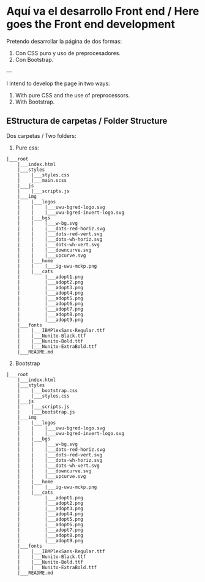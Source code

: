 # Aquí va el desarrollo Front end / Here goes the Front end development

Pretendo desarrollar la página de dos formas: 
1. Con CSS puro y uso de preprocesadores.
2. Con Bootstrap.

—

I intend to develop the page in two ways:
1. With pure CSS and the use of preprocessors.
2. With Bootstrap.

## EStructura de carpetas / Folder Structure

Dos carpetas / Two folders: 
1. Pure css: 

```
|___root
    |___index.html
    |___styles
    |    |___styles.css
    |    |___main.scss
    |___js
    |    |___scripts.js
    |___img
    |    |___logos
    |    |    |___uwu-bgred-logo.svg
    |    |    |___uwu-bgred-invert-logo.svg
    |    |___bgs
    |    |    |___w-bg.svg
    |    |    |___dots-red-horiz.svg
    |    |    |___dots-red-vert.svg
    |    |    |___dots-wh-horiz.svg
    |    |    |___dots-wh-vert.svg
    |    |    |___downcurve.svg
    |    |    |___upcurve.svg
    |    |___home
    |    |    |___ig-uwu-mckp.png
    |    |___cats
    |         |___adopt1.png
    |         |___adopt2.png
    |         |___adopt3.png
    |         |___adopt4.png
    |         |___adopt5.png
    |         |___adopt6.png
    |         |___adopt7.png
    |         |___adopt8.png
    |         |___adopt9.png
    |___fonts
    |    |___IBMPlexSans-Regular.ttf
    |    |___Nunito-Black.ttf
    |    |___Nunito-Bold.ttf
    |    |___Nunito-ExtraBold.ttf
    |___README.md
```

2. Bootstrap

```
|___root
    |___index.html
    |___styles
    |    |___bootstrap.css
    |    |___styles.css
    |___js
    |    |___scripts.js
    |    |___bootstrap.js
    |___img
    |    |___logos
    |    |    |___uwu-bgred-logo.svg
    |    |    |___uwu-bgred-invert-logo.svg
    |    |___bgs
    |    |    |___w-bg.svg
    |    |    |___dots-red-horiz.svg
    |    |    |___dots-red-vert.svg
    |    |    |___dots-wh-horiz.svg
    |    |    |___dots-wh-vert.svg
    |    |    |___downcurve.svg
    |    |    |___upcurve.svg
    |    |___home
    |    |    |___ig-uwu-mckp.png
    |    |___cats
    |         |___adopt1.png
    |         |___adopt2.png
    |         |___adopt3.png
    |         |___adopt4.png
    |         |___adopt5.png
    |         |___adopt6.png
    |         |___adopt7.png
    |         |___adopt8.png
    |         |___adopt9.png
    |___fonts
    |    |___IBMPlexSans-Regular.ttf
    |    |___Nunito-Black.ttf
    |    |___Nunito-Bold.ttf
    |    |___Nunito-ExtraBold.ttf
    |___README.md
```
